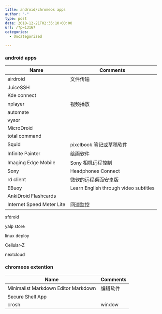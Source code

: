 ```yaml
---
title: android/chromeos apps
author: "-"
type: post
date: 2018-12-21T02:35:10+00:00
url: /?p=13167
categories:
  - Uncategorized

---
```

### android apps

| Name                      | Comments                              |
| ------------------------- | ------------------------------------- |
| airdroid                  | 文件传输                                  |
| JuiceSSH                  |                                       |
| Kde connect               |                                       |
| nplayer                   | 视频播放                                  |
| automate                  |                                       |
| vysor                     |                                       |
| MicroDroid                |                                       |
| total command             |                                       |
| Squid                     | pixelbook 笔记或草稿软件                     |
| Infinite Painter          | 绘画软件                                  |
| Imaging Edge Mobile       | Sony 相机远程控制                           |
| Sony                      | Headphones Connect|Sony 耳机管理软件        |
| rd client                 | 微软的远程桌面安卓版                            |
| EBuoy                     | Learn English through video subtitles |
| AnkiDroid Flashcards      |                                       |
| Internet Speed Meter Lite | 网速监控                                  |

sfdroid
  
yalp store
  
linux deploy
  
Cellular-Z
  
nextcloud

### chromeos extention

| Name                                | Comments |
| ----------------------------------- | -------- |
| Minimalist Markdown Editor Markdown | 编辑软件     |
|Secure Shell App||
|crosh|window|
